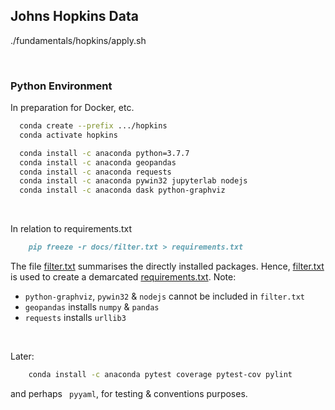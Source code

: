 ﻿## Johns Hopkins Data

./fundamentals/hopkins/apply.sh

<br>

### Python Environment

In preparation for Docker, etc.


```bash
  conda create --prefix .../hopkins
  conda activate hopkins

  conda install -c anaconda python=3.7.7 
  conda install -c anaconda geopandas
  conda install -c anaconda requests
  conda install -c anaconda pywin32 jupyterlab nodejs
  conda install -c anaconda dask python-graphviz
```

<br>

In relation to requirements.txt

```markdown
    pip freeze -r docs/filter.txt > requirements.txt
```

The file [filter.txt](./docs/filter.txt) summarises the directly installed packages.  Hence, [filter.txt](./docs/filter.txt) is used to create a demarcated [requirements.txt](requirements.txt).  Note:

* `python-graphviz`, `pywin32` & `nodejs` cannot be included in `filter.txt`
* `geopandas` installs `numpy` & `pandas`
* `requests` installs `urllib3`

<br>

Later: 

```bash
    conda install -c anaconda pytest coverage pytest-cov pylint
```

and perhaps ` pyyaml`, for testing & conventions purposes.
